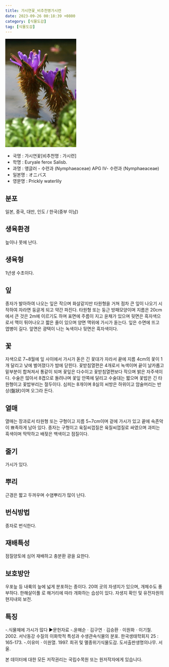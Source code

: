 ```yaml
---
title: 가시연꽃_비추천명가시련
date: 2023-09-26 00:18:39 +0800
category: [식물도감]
tag: [식물도감]
---
```




![가시연꽃[비추천명 : 가시련]](/assets/img/fileUpload/plants/basic/Nymphaeaceae/Euryale/1601/1601_1_th2.jpg)
- 국명 : 가시연꽃[비추천명 : 가시련]
- 학명 : Euryale ferox Salisb.
- 과명 : 앵글러 - 수련과 (Nymphaeaceae) APG Ⅳ- 수련과 (Nymphaeaceae)
- 일본명 : オニバス
- 영문명 : Prickly waterlily


## 분포
일본, 중국, 대만, 인도 / 한국(중부 이남) 
## 생육환경
늪이나 못에 난다.
## 생육형
1년생 수초이다.
## 잎
종자가 발아하여 나오는 잎은 작으며 화살같지만 타원형을 거쳐 점차 큰 잎이 나오기 시작하여 자라면 둥글게 되고 약간 파진다. 타원형 또는 둥근 방패모양이며 지름은 20cm에서 큰 것은 2m에 이르기도 하며 표면에 주름이 지고 윤채가 있으며 뒷면은 흑자색으로서 맥이 튀어나오고 짧은 줄이 있으며 양면 맥위에 가시가 돋는다. 잎은 수면에 뜨고 엽병이 길다. 앞면은 광택이 나는 녹색이나 뒷면은 흑자색이다.
## 꽃
자색으로 7~8월에 잎 사이에서 가시가 돋은 긴 꽃대가 자라서 끝에 지름 4cm의 꽃이 1개 달리고 낮에 벌어졌다가 밤에 닫힌다. 꽃받침열편은 4개로서 녹색이며 끝이 날카롭고 밑부분이 합쳐져서 통같이 되며 꽃잎은 다수이고 꽃받침열편보다 작으며 밝은 자주색이다. 수술은 많아서 8겹으로 돌려나며 꽃잎 안쪽에 달리고 수술대는 짧으며 꽃밥은 긴 타원형이고 꽃밥부리는 절두이다. 심피는 8개이며 8실의 씨방은 하위이고 암술머리는 반상(盤狀)이며 오그라 든다.
## 열매
열매는 장과로서 타원형 또는 구형이고 지름 5~7cm이며 겉에 가시가 있고 끝에 숙존악이 뾰족하게 남아 있다. 종자는 구형이고 육질씨껍질은 육질씨껍질로 싸였으며 과피는 흑색이며 딱딱하고 배젖은 백색이고 점질이다.
## 줄기
가시가 있다.
## 뿌리
근경은 짧고 두꺼우며 수염뿌리가 많이 난다.
## 번식방법
종자로 번식한다.
## 재배특성
점질양토에 심어 재배하고 충분환 광을 요한다.
## 보호방안
우포늪 등 내륙의 늪에 넓게 분포하는 종이다. 20여 곳의 자생지가 있으며, 개체수도 풍부하다. 한해살이풀 로 해거리에 따라 개화하는 습성이 있다. 자생지 확인 및 유전자원의 현지내외 보전.
## 특징
-.식물체에 가시가 많다
▶문헌자료
-.윤해순ㆍ김구연ㆍ김승환ㆍ이원화ㆍ이기철. 2002. 서낙동강 수질의 이화학적 특성과 수생관속식물의 분포. 한국생태학회지 25 : 165-173.
-.이유미ㆍ이원열. 1997. 희귀 및 멸종위기식물도감. 도서출판생명의나무. 서울.






본 데이터에 대한 모든 저작권리는 국립수목원 또는 원저작자에게 있습니다.
